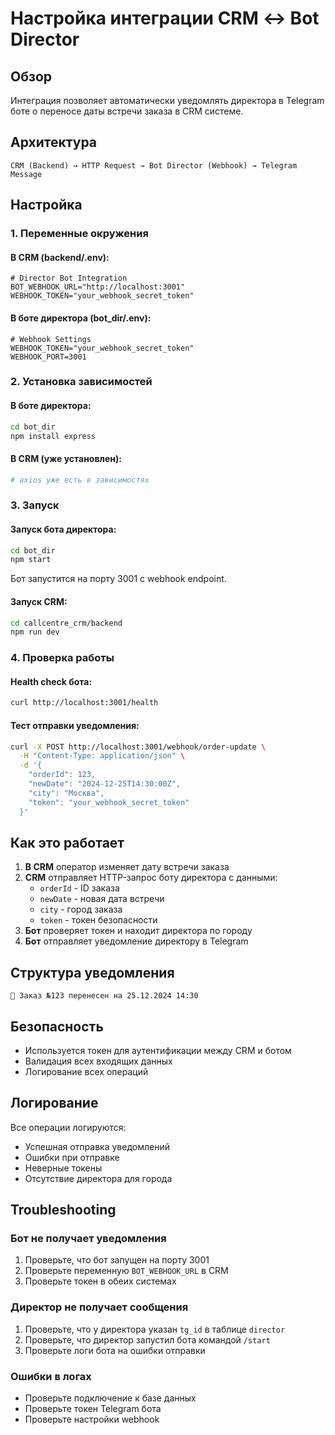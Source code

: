 # Настройка интеграции CRM ↔ Bot Director

## Обзор

Интеграция позволяет автоматически уведомлять директора в Telegram боте о переносе даты встречи заказа в CRM системе.

## Архитектура

```
CRM (Backend) → HTTP Request → Bot Director (Webhook) → Telegram Message
```

## Настройка

### 1. Переменные окружения

#### В CRM (backend/.env):
```env
# Director Bot Integration
BOT_WEBHOOK_URL="http://localhost:3001"
WEBHOOK_TOKEN="your_webhook_secret_token"
```

#### В боте директора (bot_dir/.env):
```env
# Webhook Settings
WEBHOOK_TOKEN="your_webhook_secret_token"
WEBHOOK_PORT=3001
```

### 2. Установка зависимостей

#### В боте директора:
```bash
cd bot_dir
npm install express
```

#### В CRM (уже установлен):
```bash
# axios уже есть в зависимостях
```

### 3. Запуск

#### Запуск бота директора:
```bash
cd bot_dir
npm start
```

Бот запустится на порту 3001 с webhook endpoint.

#### Запуск CRM:
```bash
cd callcentre_crm/backend
npm run dev
```

### 4. Проверка работы

#### Health check бота:
```bash
curl http://localhost:3001/health
```

#### Тест отправки уведомления:
```bash
curl -X POST http://localhost:3001/webhook/order-update \
  -H "Content-Type: application/json" \
  -d '{
    "orderId": 123,
    "newDate": "2024-12-25T14:30:00Z",
    "city": "Москва",
    "token": "your_webhook_secret_token"
  }'
```

## Как это работает

1. **В CRM** оператор изменяет дату встречи заказа
2. **CRM** отправляет HTTP-запрос боту директора с данными:
   - `orderId` - ID заказа
   - `newDate` - новая дата встречи
   - `city` - город заказа
   - `token` - токен безопасности
3. **Бот** проверяет токен и находит директора по городу
4. **Бот** отправляет уведомление директору в Telegram

## Структура уведомления

```
📅 Заказ №123 перенесен на 25.12.2024 14:30
```

## Безопасность

- Используется токен для аутентификации между CRM и ботом
- Валидация всех входящих данных
- Логирование всех операций

## Логирование

Все операции логируются:
- Успешная отправка уведомлений
- Ошибки при отправке
- Неверные токены
- Отсутствие директора для города

## Troubleshooting

### Бот не получает уведомления
1. Проверьте, что бот запущен на порту 3001
2. Проверьте переменную `BOT_WEBHOOK_URL` в CRM
3. Проверьте токен в обеих системах

### Директор не получает сообщения
1. Проверьте, что у директора указан `tg_id` в таблице `director`
2. Проверьте, что директор запустил бота командой `/start`
3. Проверьте логи бота на ошибки отправки

### Ошибки в логах
- Проверьте подключение к базе данных
- Проверьте токен Telegram бота
- Проверьте настройки webhook
